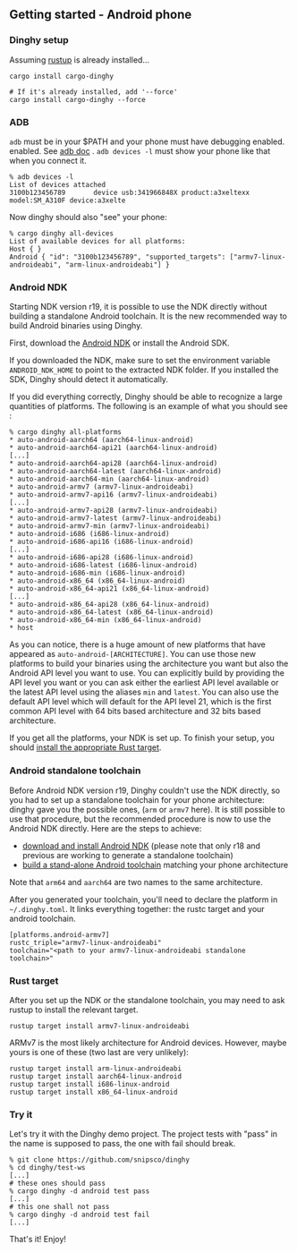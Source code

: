 ## Getting started - Android phone

### Dinghy setup

Assuming [rustup](http://rustup.rs) is already installed...

```
cargo install cargo-dinghy

# If it's already installed, add '--force'
cargo install cargo-dinghy --force
```

### ADB

`adb` must be in your $PATH and your phone must have debugging enabled.
enabled. See [adb doc](https://developer.android.com/studio/command-line/adb.html) .
`adb devices -l` must show your phone like that when you connect it.

```
% adb devices -l
List of devices attached
3100b123456789       device usb:341966848X product:a3xeltexx model:SM_A310F device:a3xelte
```

Now dinghy should also "see" your phone:

```
% cargo dinghy all-devices
List of available devices for all platforms:
Host { }
Android { "id": "3100b123456789", "supported_targets": ["armv7-linux-androideabi", "arm-linux-androideabi"] }
```

### Android NDK

Starting NDK version r19, it is possible to use the NDK directly without building a standalone Android toolchain. It is the new recommended way to build Android binaries using Dinghy.

First, download the [Android NDK](https://developer.android.com/ndk/downloads) or install the Android SDK.

If you downloaded the NDK, make sure to set the environment variable `ANDROID_NDK_HOME` to point to the extracted NDK folder. If you installed the SDK, Dinghy should detect it automatically.

If you did everything correctly, Dinghy should be able to recognize a large quantities of platforms. The following is an example of what you should see :

```
% cargo dinghy all-platforms
* auto-android-aarch64 (aarch64-linux-android)
* auto-android-aarch64-api21 (aarch64-linux-android)
[...]
* auto-android-aarch64-api28 (aarch64-linux-android)
* auto-android-aarch64-latest (aarch64-linux-android)
* auto-android-aarch64-min (aarch64-linux-android)
* auto-android-armv7 (armv7-linux-androideabi)
* auto-android-armv7-api16 (armv7-linux-androideabi)
[...]
* auto-android-armv7-api28 (armv7-linux-androideabi)
* auto-android-armv7-latest (armv7-linux-androideabi)
* auto-android-armv7-min (armv7-linux-androideabi)
* auto-android-i686 (i686-linux-android)
* auto-android-i686-api16 (i686-linux-android)
[...]
* auto-android-i686-api28 (i686-linux-android)
* auto-android-i686-latest (i686-linux-android)
* auto-android-i686-min (i686-linux-android)
* auto-android-x86_64 (x86_64-linux-android)
* auto-android-x86_64-api21 (x86_64-linux-android)
[...]
* auto-android-x86_64-api28 (x86_64-linux-android)
* auto-android-x86_64-latest (x86_64-linux-android)
* auto-android-x86_64-min (x86_64-linux-android)
* host
```

As you can notice, there is a huge amount of new platforms that have appeared as `auto-android-[ARCHITECTURE]`. You can use those new platforms to build your binaries using the architecture you want but also the Android API level you want to use. You can explicitly build by providing the API level you want or you can ask either the earliest API level available or the latest API level using the aliases `min` and `latest`. You can also use the default API level which will default for the API level 21, which is the first common API level with 64 bits based architecture and 32 bits based architecture.

If you get all the platforms, your NDK is set up. To finish your setup, you should [install the appropriate Rust target](#rust-target).

### Android standalone toolchain

Before Android NDK version r19, Dinghy couldn't use the NDK directly, so you had to set up a standalone toolchain for your phone architecture: dinghy gave you the possible ones, (`arm` or `armv7` here). It is still possible to use that procedure, but the recommended procedure is now to use the Android NDK directly. Here are the steps to achieve:

* [download and install Android NDK](https://developer.android.com/ndk/downloads/index.html) (please note that only r18 and previous are working to generate a standalone toolchain)
* [build a stand-alone Android toolchain](https://developer.android.com/ndk/guides/standalone_toolchain.html#creating_the_toolchain) matching your phone architecture

Note that `arm64` and `aarch64` are two names to the same architecture.

After you generated your toolchain, you'll need to declare the platform in `~/.dinghy.toml`. It links everything together: the rustc target and your android toolchain.

```
[platforms.android-armv7]
rustc_triple="armv7-linux-androideabi"
toolchain="<path to your armv7-linux-androideabi standalone toolchain>"
```

### Rust target

After you set up the NDK or the standalone toolchain, you may need to ask rustup to install the relevant target.

```
rustup target install armv7-linux-androideabi
```

ARMv7 is the most likely architecture for Android devices. However, maybe yours is one of these (two last are very unlikely):

```
rustup target install arm-linux-androideabi
rustup target install aarch64-linux-android
rustup target install i686-linux-android
rustup target install x86_64-linux-android
```

### Try it

Let's try it with the Dinghy demo project. The project tests with "pass" in the name is supposed to pass, the one with fail should break.

```
% git clone https://github.com/snipsco/dinghy
% cd dinghy/test-ws
[...]
# these ones should pass
% cargo dinghy -d android test pass
[...]
# this one shall not pass
% cargo dinghy -d android test fail
[...]
```

That's it! Enjoy!
